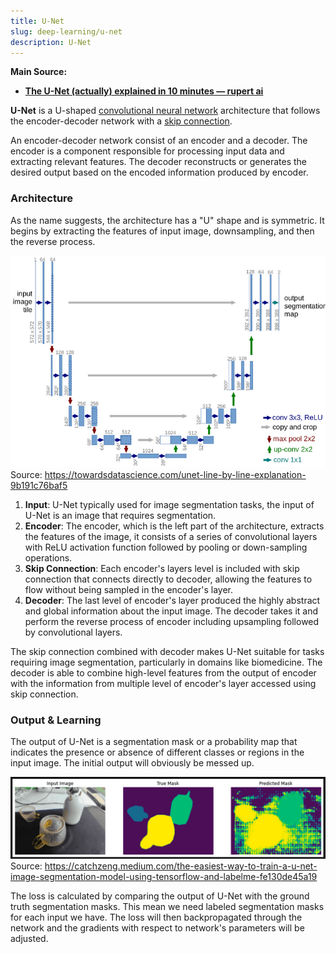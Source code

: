 ```yaml
---
title: U-Net
slug: deep-learning/u-net
description: U-Net
---
```


**Main Source:**

- **[The U-Net (actually) explained in 10 minutes — rupert ai](https://youtu.be/NhdzGfB1q74?si=BiC8L1cs-YRLn9T4)**

**U-Net** is a U-shaped [convolutional neural network](/deep-learning/cnn) architecture that follows the encoder-decoder network with a [skip connection](/deep-learning/resnet#residual-connection).

An encoder-decoder network consist of an encoder and a decoder. The encoder is a component responsible for processing input data and extracting relevant features. The decoder reconstructs or generates the desired output based on the encoded information produced by encoder.

### Architecture

As the name suggests, the architecture has a "U" shape and is symmetric. It begins by extracting the features of input image, downsampling, and then the reverse process.

![U-Net architecture](./u-net-architecture.png)  
Source: https://towardsdatascience.com/unet-line-by-line-explanation-9b191c76baf5

1. **Input**: U-Net typically used for image segmentation tasks, the input of U-Net is an image that requires segmentation.
2. **Encoder**: The encoder, which is the left part of the architecture, extracts the features of the image, it consists of a series of convolutional layers with ReLU activation function followed by pooling or down-sampling operations.
3. **Skip Connection**: Each encoder's layers level is included with skip connection that connects directly to decoder, allowing the features to flow without being sampled in the encoder's layer.
4. **Decoder**: The last level of encoder's layer produced the highly abstract and global information about the input image. The decoder takes it and perform the reverse process of encoder including upsampling followed by convolutional layers.

The skip connection combined with decoder makes U-Net suitable for tasks requiring image segmentation, particularly in domains like biomedicine. The decoder is able to combine high-level features from the output of encoder with the information from multiple level of encoder's layer accessed using skip connection.

### Output & Learning

The output of U-Net is a segmentation mask or a probability map that indicates the presence or absence of different classes or regions in the input image. The initial output will obviously be messed up.

![U-Net output](./u-net-output.png)  
Source: https://catchzeng.medium.com/the-easiest-way-to-train-a-u-net-image-segmentation-model-using-tensorflow-and-labelme-fe130de45a19

The loss is calculated by comparing the output of U-Net with the ground truth segmentation masks. This mean we need labeled segmentation masks for each input we have. The loss will then backpropagated through the network and the gradients with respect to network's parameters will be adjusted.
